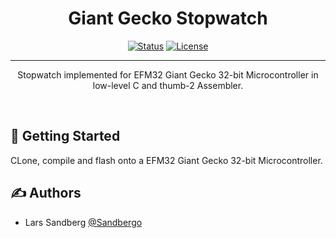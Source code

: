 <h1 align="center">Giant Gecko Stopwatch</h1>

<div align="center">

  [![Status](https://img.shields.io/badge/status-active-success.svg)]() 
  [![License](https://img.shields.io/badge/license-MIT-blue.svg)](/LICENSE)

</div>

---

<p align="center">
Stopwatch implemented for EFM32 Giant Gecko 32-bit Microcontroller in low-level C and thumb-2 Assembler. 
</p>
<br> 

## 🏁 Getting Started <a name = "getting_started"></a>
CLone, compile and flash onto a EFM32 Giant Gecko 32-bit Microcontroller. 
    
## ✍️ Authors <a name = "authors"></a>
- Lars Sandberg [@Sandbergo](https://github.com/Sandbergo)
